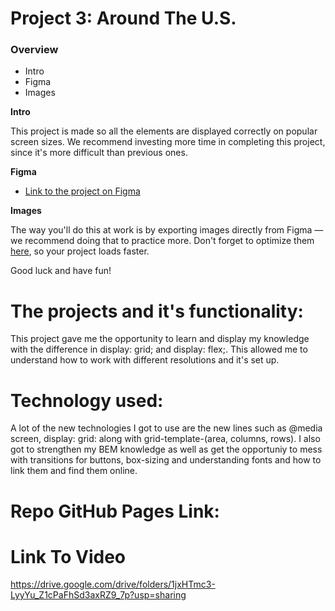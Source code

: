 # Project 3: Around The U.S.

### Overview

- Intro
- Figma
- Images

**Intro**

This project is made so all the elements are displayed correctly on popular screen sizes. We recommend investing more time in completing this project, since it's more difficult than previous ones.

**Figma**

- [Link to the project on Figma](https://www.figma.com/file/ii4xxsJ0ghevUOcssTlHZv/Sprint-3%3A-Around-the-US?node-id=0%3A1)

**Images**

The way you'll do this at work is by exporting images directly from Figma — we recommend doing that to practice more. Don't forget to optimize them [here](https://tinypng.com/), so your project loads faster.

Good luck and have fun!

# The projects and it's functionality:

This project gave me the opportunity to learn and display my knowledge with the difference in display: grid; and display: flex;. This allowed me to understand how to work with different resolutions and it's set up.

# Technology used:

A lot of the new technologies I got to use are the new lines such as @media screen, display: grid: along with grid-template-(area, columns, rows). I also got to strengthen my BEM knowledge as well as get the opportuniy to mess with transitions for buttons, box-sizing and understanding fonts and how to link them and find them online.

# Repo GitHub Pages Link:

# Link To Video

https://drive.google.com/drive/folders/1jxHTmc3-LyyYu_Z1cPaFhSd3axRZ9_7p?usp=sharing
